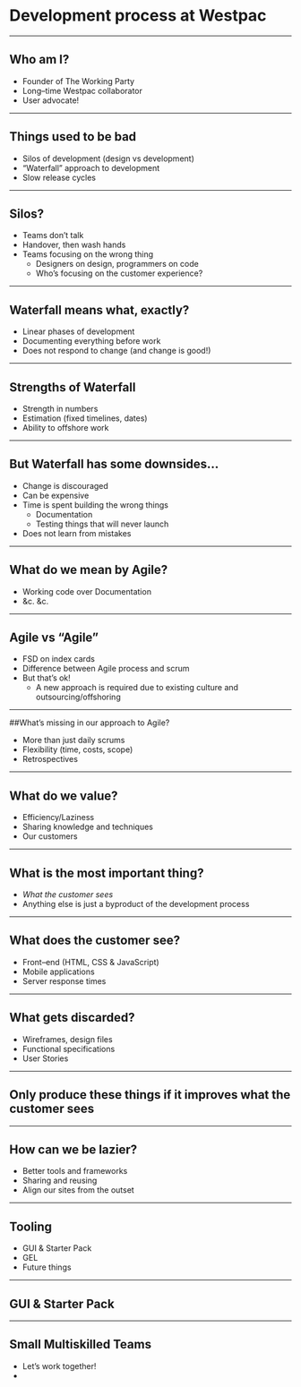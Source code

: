 # Development process at Westpac

---

## Who am I?

* Founder of The Working Party
* Long–time Westpac collaborator
* User advocate!

---

## Things used to be bad

* Silos of development (design vs development)
* “Waterfall” approach to development
* Slow release cycles

---

## Silos?

* Teams don’t talk
* Handover, then wash hands
* Teams focusing on the wrong thing
  * Designers on design, programmers on code
  * Who’s focusing on the customer experience?

---

## Waterfall means what, exactly?

* Linear phases of development
* Documenting everything before work
* Does not respond to change (and change is good!)

---

## Strengths of Waterfall

* Strength in numbers
* Estimation (fixed timelines, dates)
* Ability to offshore work

---

## But Waterfall has some downsides…

* Change is discouraged
* Can be expensive
* Time is spent building the wrong things
  * Documentation
  * Testing things that will never launch
* Does not learn from mistakes

---

## What do we mean by Agile?

* Working code over Documentation
* &c. &c.

---

## Agile vs “Agile”

* FSD on index cards
* Difference between Agile process and scrum
* But that’s ok!
  * A new approach is required due to existing culture and outsourcing/offshoring

---

##What’s missing in our approach to Agile?

* More than just daily scrums
* Flexibility (time, costs, scope)
* Retrospectives

---

## What do we value?

* Efficiency/Laziness
* Sharing knowledge and techniques
* Our customers

---

## What is the most important thing?

* *What the customer sees*
* Anything else is just a byproduct of the development process

---

## What does the customer see?

* Front–end (HTML, CSS & JavaScript)
* Mobile applications
* Server response times

---

## What gets discarded?

* Wireframes, design files
* Functional specifications
* User Stories

---

## Only produce these things if it improves what the customer sees

---

## How can we be lazier?

* Better tools and frameworks
* Sharing and reusing
* Align our sites from the outset

---

## Tooling

* GUI & Starter Pack
* GEL
* Future things

---

## GUI & Starter Pack

---

## Small Multiskilled Teams

* Let’s work together!
*  
